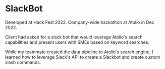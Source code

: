 # SlackBot
Developed at Hack Fest 2022. Company-wide hackathon at Atolio in Dec 2022.

Client had asked for a slack bot that would leverage Atolio's search capabilities and present users with SMEs based on keyword searches.

While my teammate created the data pipeline to Atolio's search engine, I learned how to leverage Slack's API to create a Slackbot and create custom slash commands.
